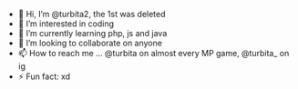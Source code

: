 - 👋 Hi, I’m @turbita2, the 1st was deleted
- 👀 I’m interested in coding
- 🌱 I’m currently learning php, js and java
- 💞️ I’m looking to collaborate on anyone
- 📫 How to reach me ... @turbita on almost every MP game, @turbita_ on ig
- ⚡ Fun fact: xd

<!---
turbita2/turbita2 is a ✨ special ✨ repository because its `README.md` (this file) appears on your GitHub profile.
You can click the Preview link to take a look at your changes.
--->
